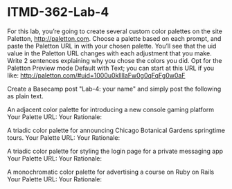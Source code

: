 # ITMD-362-Lab-4
For this lab, you’re going to create several custom color palettes on the site Paletton, http://paletton.com. Choose a palette based on each prompt, and paste the Paletton URL in with your chosen palette. You’ll see that the uid value in the Paletton URL changes with each adjustment that you make. Write 2 sentences explaining why you chose the colors you did. Opt for the Paletton Preview mode Default with Text; you can start at this URL if you like: http://paletton.com/#uid=1000u0kllllaFw0g0qFqFg0w0aF

Create a Basecamp post "Lab-4: your name" and simply post the following as plain text.

An adjacent color palette for introducing a new console gaming platform
Your Palette URL: Your Rationale:

A triadic color palette for announcing Chicago Botanical Gardens springtime tours.
Your Palette URL: Your Rationale:

A triadic color palette for styling the login page for a private messaging app
Your Palette URL: Your Rationale:

A monochromatic color palette for advertising a course on Ruby on Rails
Your Palette URL: Your Rationale:
